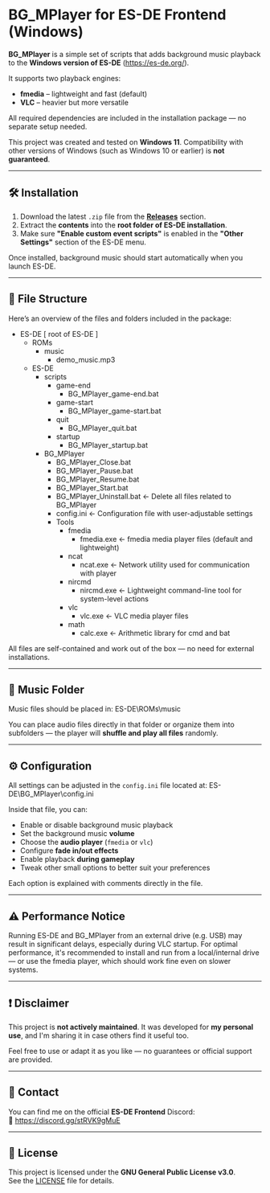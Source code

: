 # BG_MPlayer for ES-DE Frontend (Windows)

**BG_MPlayer** is a simple set of scripts that adds background music playback to the **Windows version of ES-DE** (https://es-de.org/).

It supports two playback engines:  
- **fmedia** – lightweight and fast (default)  
- **VLC** – heavier but more versatile

All required dependencies are included in the installation package — no separate setup needed.

This project was created and tested on **Windows 11**. Compatibility with other versions of Windows (such as Windows 10 or earlier) is **not guaranteed**.

---

## 🛠️ Installation

1. Download the latest `.zip` file from the **[Releases](../../releases)** section.
2. Extract the **contents** into the **root folder of ES-DE installation**.
3. Make sure **"Enable custom event scripts"** is enabled in the **"Other Settings"** section of the ES-DE menu.

Once installed, background music should start automatically when you launch ES-DE.

---

## 📂 File Structure

Here’s an overview of the files and folders included in the package:

- ES-DE [ root of ES-DE ]
  - ROMs
    - music
      - demo_music.mp3
  - ES-DE
    - scripts
      - game-end
        - BG_MPlayer_game-end.bat
      - game-start
        - BG_MPlayer_game-start.bat
      - quit
        - BG_MPlayer_quit.bat
      - startup
        - BG_MPlayer_startup.bat
    - BG_MPlayer
      - BG_MPlayer_Close.bat
      - BG_MPlayer_Pause.bat
      - BG_MPlayer_Resume.bat
      - BG_MPlayer_Start.bat
      - BG_MPlayer_Uninstall.bat   ← Delete all files related to BG_MPlayer  
      - config.ini         ← Configuration file with user-adjustable settings
      - Tools
        - fmedia
          - fmedia.exe     ← fmedia media player files (default and lightweight)
        - ncat
          - ncat.exe       ← Network utility used for communication with player
        - nircmd
          - nircmd.exe     ← Lightweight command-line tool for system-level actions
        - vlc
          - vlc.exe        ← VLC media player files
        - math
          - calc.exe       ← Arithmetic library for cmd and bat

All files are self-contained and work out of the box — no need for external installations.

---

## 🎵 Music Folder

Music files should be placed in: ES-DE\ROMs\music

You can place audio files directly in that folder or organize them into subfolders — the player will **shuffle and play all files** randomly.

---

## ⚙️ Configuration

All settings can be adjusted in the `config.ini` file located at: ES-DE\BG_MPlayer\config.ini

Inside that file, you can:

- Enable or disable background music playback
- Set the background music **volume**
- Choose the **audio player** (`fmedia` or `vlc`)
- Configure **fade in/out effects**
- Enable playback **during gameplay**
- Tweak other small options to better suit your preferences

Each option is explained with comments directly in the file.

---

## ⚠️ Performance Notice

Running ES-DE and BG_MPlayer from an external drive (e.g. USB) may result in significant delays, especially during VLC startup.
For optimal performance, it's recommended to install and run from a local/internal drive — or use the fmedia player, which should work fine even on slower systems.

---

## ❗ Disclaimer

This project is **not actively maintained**. It was developed for **my personal use**, and I'm sharing it in case others find it useful too.

Feel free to use or adapt it as you like — no guarantees or official support are provided.

---

## 💬 Contact

You can find me on the official **ES-DE Frontend** Discord:  
🔗 https://discord.gg/stRVK9gMuE

---

## 📄 License

This project is licensed under the **GNU General Public License v3.0**.  
See the [LICENSE](LICENSE) file for details.
